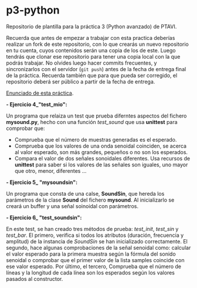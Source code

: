 # p3-python

Repositorio de plantilla para la práctica 3 (Python avanzado) de PTAVI.

Recuerda que antes de empezar a trabajar con esta practica deberías realizar un
fork de este repositorio, con lo que crearás un nuevo repositorio en tu cuenta,
cuyos contenidos serán una copia de los de este.
Luego tendrás que clonar ese repositorio para tener una copia local con
la que podrás trabajar. No olvides luego hacer commits frecuentes, y
sincronizarlos con el servidor (`git push`) antes de la fecha de entrega
final de la práctica. Recuerda también que para que pueda ser corregido, el
repositorio deberá ser público a partir de la fecha de entrega.

[Enunciado de esta práctica](https://gitlab.com/cursomminet/code/-/blob/master/p3-python/ejercicios.md).

**- Ejercicio 4_"test_mio":**

Un programa que relaiza un test que prueba diferntes aspectos del fichero 
**mysound.py**, hecho con una función *test_sound* que usa **unittest** para 
comprobar que:
 
  - Comprueba que el número de muestras generadas es el esperado.
  - Comprueba que los valores de una onda senoidal coinciden, se acerca al 
    valor esperado,
    son más grandes, pequeños o no son los esperados.
  - Compara el valor de dos señales sonoidales diferentes. Usa recursos de 
    **unittest** para saber si los valores de las señales son iguales, uno 
    mayor que otro, menor, diferentes ...

**- Ejercicio 5_ "mysoundsin":**

Un programa que consta de una calse, **SoundSin**, que hereda los parámetros de
la clase **Sound** del fichero **mysound**. Al inicializarlo se creará un buffer
y una señal soinoidal con parámetros.

**- Ejercicio 6_ "test_soundsin":**

En este test, se han creado tres métodos de prueba: *test_init*, *test_sin* y 
*test_bar*. El primero, verifica si todos los atributos (duración, frecuencia y 
amplitud) de la instancia de *SoundSin* se han inicializado correctamente. El segundo,
hace algunas comprobaciones de la señal senoidal como: calcular el valor esperado 
para la primera muestra según la fórmula del sonido senoidal o comprobar que el primer
valor de la lista samples coincide con ese valor esperado. Por último, el tercero,
Comprueba que el número de líneas y la longitud de cada línea son los esperados según 
los valores pasados al constructor.


